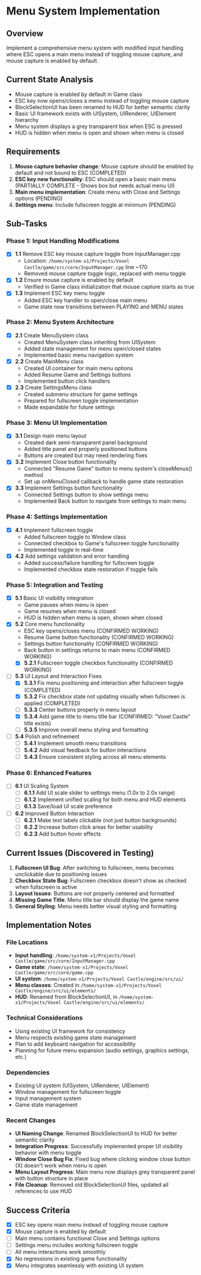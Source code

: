 # Menu System Implementation

## Overview
Implement a comprehensive menu system with modified input handling where ESC opens a main menu instead of toggling mouse capture, and mouse capture is enabled by default.

## Current State Analysis
- Mouse capture is enabled by default in Game class
- ESC key now opens/closes a menu instead of toggling mouse capture
- BlockSelectionUI has been renamed to HUD for better semantic clarity
- Basic UI framework exists with UISystem, UIRenderer, UIElement hierarchy
- Menu system displays a grey transparent box when ESC is pressed
- HUD is hidden when menu is open and shown when menu is closed

## Requirements
1. **Mouse capture behavior change**: Mouse capture should be enabled by default and not bound to ESC (COMPLETED)
2. **ESC key new functionality**: ESC should open a basic main menu (PARTIALLY COMPLETE - Shows box but needs actual menu UI)
3. **Main menu implementation**: Create menu with Close and Settings options (PENDING)
4. **Settings menu**: Include fullscreen toggle at minimum (PENDING)

## Sub-Tasks

### Phase 1: Input Handling Modifications
- [x] **1.1** Remove ESC key mouse capture toggle from InputManager.cpp
  - Location: `/home/system-x1/Projects/Voxel Castle/game/src/core/InputManager.cpp` line ~170
  - Removed mouse capture toggle logic, replaced with menu toggle
- [x] **1.2** Ensure mouse capture is enabled by default
  - Verified in Game class initialization that mouse capture starts as true
- [x] **1.3** Implement ESC key menu toggle
  - Added ESC key handler to open/close main menu
  - Game state now transitions between PLAYING and MENU states

### Phase 2: Menu System Architecture
- [x] **2.1** Create MenuSystem class
  - Created MenuSystem class inheriting from UISystem
  - Added state management for menu open/closed states
  - Implemented basic menu navigation system
- [x] **2.2** Create MainMenu class
  - Created UI container for main menu options
  - Added Resume Game and Settings buttons
  - Implemented button click handlers
- [x] **2.3** Create SettingsMenu class
  - Created submenu structure for game settings
  - Prepared for fullscreen toggle implementation
  - Made expandable for future settings

### Phase 3: Menu UI Implementation
- [x] **3.1** Design main menu layout
  - Created dark semi-transparent panel background
  - Added title panel and properly positioned buttons
  - Buttons are created but may need rendering fixes
- [x] **3.2** Implement Close button functionality
  - Connected "Resume Game" button to menu system's closeMenus() method
  - Set up onMenuClosed callback to handle game state restoration
- [x] **3.3** Implement Settings button functionality
  - Connected Settings button to show settings menu
  - Implemented Back button to navigate from settings to main menu

### Phase 4: Settings Implementation
- [x] **4.1** Implement fullscreen toggle
  - Added fullscreen toggle to Window class
  - Connected checkbox to Game's fullscreen toggle functionality
  - Implemented toggle in real-time
- [x] **4.2** Add settings validation and error handling
  - Added success/failure handling for fullscreen toggle
  - Implemented checkbox state restoration if toggle fails

### Phase 5: Integration and Testing
- [x] **5.1** Basic UI visibility integration
  - Game pauses when menu is open
  - Game resumes when menu is closed
  - HUD is hidden when menu is open, shown when closed
- [x] **5.2** Core menu functionality
  - ESC key opens/closes menu (CONFIRMED WORKING)
  - Resume Game button functionality (CONFIRMED WORKING)
  - Settings button functionality (CONFIRMED WORKING)
  - Back button in settings returns to main menu (CONFIRMED WORKING)
  - [x] **5.2.1** Fullscreen toggle checkbox functionality (CONFIRMED WORKING)
- [ ] **5.3** UI Layout and Interaction Fixes
  - [x] **5.3.1** Fix menu positioning and interaction after fullscreen toggle (COMPLETED)
  - [x] **5.3.2** Fix checkbox state not updating visually when fullscreen is applied (COMPLETED)
  - [ ] **5.3.3** Center buttons properly in menu layout
  - [x] **5.3.4** Add game title to menu title bar (CONFIRMED: "Voxel Castle" title exists)
  - [ ] **5.3.5** Improve overall menu styling and formatting
- [ ] **5.4** Polish and refinement
  - [ ] **5.4.1** Implement smooth menu transitions
  - [ ] **5.4.2** Add visual feedback for button interactions
  - [ ] **5.4.3** Ensure consistent styling across all menu elements

### Phase 6: Enhanced Features
- [ ] **6.1** UI Scaling System
  - [ ] **6.1.1** Add UI scale slider to settings menu (1.0x to 2.0x range)
  - [ ] **6.1.2** Implement unified scaling for both menu and HUD elements
  - [ ] **6.1.3** Save/load UI scale preference
- [ ] **6.2** Improved Button Interaction
  - [ ] **6.2.1** Make text labels clickable (not just button backgrounds)
  - [ ] **6.2.2** Increase button click areas for better usability
  - [ ] **6.2.3** Add button hover effects

## Current Issues (Discovered in Testing)
1. **Fullscreen UI Bug**: After switching to fullscreen, menu becomes unclickable due to positioning issues
2. **Checkbox State Bug**: Fullscreen checkbox doesn't show as checked when fullscreen is active
3. **Layout Issues**: Buttons are not properly centered and formatted
4. **Missing Game Title**: Menu title bar should display the game name
5. **General Styling**: Menu needs better visual styling and formatting

## Implementation Notes

### File Locations
- **Input handling**: `/home/system-x1/Projects/Voxel Castle/game/src/core/InputManager.cpp`
- **Game state**: `/home/system-x1/Projects/Voxel Castle/game/src/core/game.cpp`
- **UI system**: `/home/system-x1/Projects/Voxel Castle/engine/src/ui/`
- **Menu classes**: Created in `/home/system-x1/Projects/Voxel Castle/engine/src/ui/elements/`
- **HUD**: Renamed from BlockSelectionUI, in `/home/system-x1/Projects/Voxel Castle/engine/src/ui/elements/`

### Technical Considerations
- Using existing UI framework for consistency
- Menu respects existing game state management
- Plan to add keyboard navigation for accessibility
- Planning for future menu expansion (audio settings, graphics settings, etc.)

### Dependencies
- Existing UI system (UISystem, UIRenderer, UIElement)
- Window management for fullscreen toggle
- Input management system
- Game state management

### Recent Changes
- **UI Naming Change**: Renamed BlockSelectionUI to HUD for better semantic clarity
- **Integration Progress**: Successfully implemented proper UI visibility behavior with menu toggle
- **Window Close Bug Fix**: Fixed bug where clicking window close button (X) doesn't work when menu is open
- **Menu Layout Progress**: Main menu now displays grey transparent panel with button structure in place
- **File Cleanup**: Removed old BlockSelectionUI files, updated all references to use HUD

## Success Criteria
- [x] ESC key opens main menu instead of toggling mouse capture
- [x] Mouse capture is enabled by default
- [ ] Main menu contains functional Close and Settings options
- [ ] Settings menu includes working fullscreen toggle
- [ ] All menu interactions work smoothly
- [x] No regressions in existing game functionality
- [x] Menu integrates seamlessly with existing UI system
